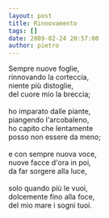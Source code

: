```yaml
---
layout: post
title: Rinnovamento
tags: []
date: 2009-02-24 20:57:00
author: pietro
---
```

Sempre nuove foglie,<br/>rinnovando la corteccia,<br/>niente più distoglie,<br/>del cuore mio la breccia;<br/><br/>ho imparato dalle piante,<br/>piangendo l'arcobaleno,<br/>ho capito che lentamente<br/>posso non essere da meno;<br/><br/>e con sempre nuova voce,<br/>nuove facce d'ora in poi,<br/>da far sorgere alla luce,<br/><br/>solo quando più le vuoi,<br/>dolcemente fino alla foce,<br/>del mio mare i sogni tuoi.
